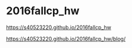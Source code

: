 # 2016fallcp_hw

https://s40523220.github.io/2016fallcp_hw

https://s40523220.github.io/2016fallcp_hw/blog/
